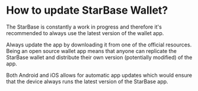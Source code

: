 # How to update StarBase Wallet?

The StarBase is constantly a work in progress and therefore it's recommended to always use the latest version of the wallet app.

Always update the app by downloading it from one of the official resources. Being an open source wallet app means that anyone can replicate the StarBase wallet and distribute their own version (potentially modified) of the app.


Both Android and iOS allows for automatic app updates which would ensure that the device always runs the latest version of the StarBase app.

